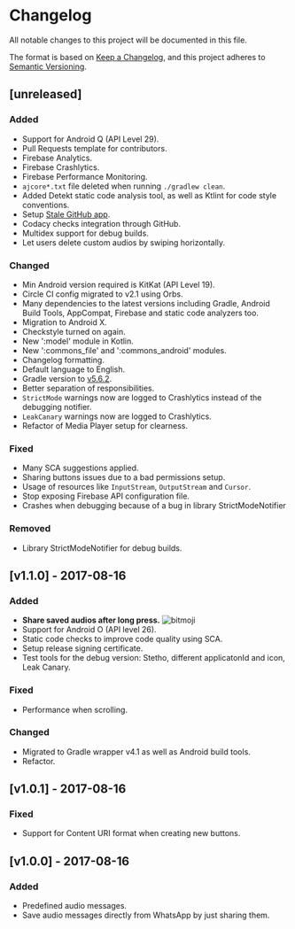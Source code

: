 # Changelog
All notable changes to this project will be documented in this file.

The format is based on [Keep a Changelog][], and this project adheres to [Semantic Versioning][].

## \[unreleased]
### Added
- Support for Android Q (API Level 29).
- Pull Requests template for contributors.
- Firebase Analytics. 
- Firebase Crashlytics.
- Firebase Performance Monitoring.
- `ajcore*.txt` file deleted when running `./gradlew clean`.
- Added Detekt static code analysis tool, as well as Ktlint for code style conventions.
- Setup [Stale GitHub app](https://github.com/apps/stale).
- Codacy checks integration through GitHub.
- Multidex support for debug builds.
- Let users delete custom audios by swiping horizontally.

### Changed
- Min Android version required is KitKat (API Level 19).
- Circle CI config migrated to v2.1 using Orbs.
- Many dependencies to the latest versions including Gradle, Android Build Tools, AppCompat,
Firebase and static code analyzers too.
- Migration to Android X.
- Checkstyle turned on again.
- New ':model' module in Kotlin.
- New ':commons_file' and ':commons_android' modules.
- Changelog formatting.
- Default language to English.
- Gradle version to [v5.6.2](https://docs.gradle.org/5.6.2/release-notes.html).
- Better separation of responsibilities.
- `StrictMode` warnings now are logged to Crashlytics instead of the debugging notifier.
- `LeakCanary` warnings now are logged to Crashlytics.
- Refactor of Media Player setup for clearness.

### Fixed
- Many SCA suggestions applied.
- Sharing buttons issues due to a bad permissions setup.
- Usage of resources like `InputStream`, `OutputStream` and `Cursor`.
- Stop exposing Firebase API configuration file.
- Crashes when debugging because of a bug in library StrictModeNotifier

### Removed
- Library StrictModeNotifier for debug builds.

## \[v1.1.0] - 2017-08-16

### Added
- **Share saved audios after long press.** ![bitmoji](https://render.bitstrips.com/v2/cpanel/8363918-196115675_6-s4-v1.png?transparent=1&palette=1&width=246)
- Support for Android O (API level 26).
- Static code checks to improve code quality using SCA.
- Setup release signing certificate.
- Test tools for the debug version: Stetho, different applicatonId and icon, Leak Canary.

### Fixed
- Performance when scrolling.

### Changed
- Migrated to Gradle wrapper v4.1 as well as Android build tools.
- Refactor.

## \[v1.0.1] - 2017-08-16

### Fixed
- Support for Content URI format when creating new buttons.

## \[v1.0.0] - 2017-08-16
### Added
- Predefined audio messages.
- Save audio messages directly from WhatsApp by just sharing them.

[keep a changelog]: https://keepachangelog.com/en/1.0.0/
[semantic versioning]: https://semver.org/spec/v2.0.0.html
